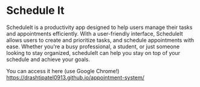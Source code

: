 # Schedule It

ScheduleIt is a productivity app designed to help users manage their tasks and appointments efficiently. With a user-friendly interface, ScheduleIt allows users to create and prioritize tasks, and schedule appointments with ease. Whether you're a busy professional, a student, or just someone looking to stay organized, scheduleIt can help you stay on top of your schedule and achieve your goals.

You can access it here (use Google Chrome!)
https://drashtipatel0913.github.io/appointment-system/
